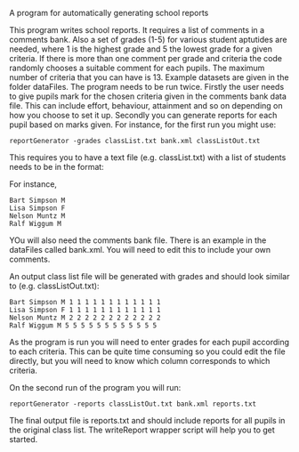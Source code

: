 
A program for automatically generating school reports

This program writes school reports.  It requires a list of comments in a comments bank.  Also a set of grades (1-5) for various student aptutides are needed, where 1 is the highest grade and 5 the lowest grade for a given criteria.  If there is more than one comment per grade and criteria the code randomly chooses a suitable comment for each pupils. The maximum number of criteria that you can have is 13. Example datasets are given in the folder dataFiles. The program needs to be run twice. Firstly the user needs to give pupils mark for the chosen criteria given in the comments bank data file.  This can include effort, behaviour, attainment and so on depending on how you choose to set it up. Secondly you can generate reports for each pupil based on marks given.  For instance, for the first run you might use: 

	reportGenerator -grades classList.txt bank.xml classListOut.txt 

This requires you to have a text file (e.g. classList.txt) with a list of students needs to be in the format:

<firstname> <lastname> <Gender M or F>
For instance,

	Bart Simpson M 
	Lisa Simpson F 
	Nelson Muntz M
	Ralf Wiggum M 

YOu will also need the comments bank file.  There is an example in the dataFiles called bank.xml.  You will need to edit this to include your own comments.

An output class list file will be generated with grades and should look similar to (e.g. classListOut.txt):

	Bart Simpson M 1 1 1 1 1 1 1 1 1 1 1 1
	Lisa Simpson F 1 1 1 1 1 1 1 1 1 1 1 1
	Nelson Muntz M 2 2 2 2 2 2 2 2 2 2 2 2
	Ralf Wiggum M 5 5 5 5 5 5 5 5 5 5 5 5

As the program is run you will need to enter grades for each pupil according to each criteria.  This can be quite time consuming so you could edit the file directly, but you will need to know which column corresponds to which criteria. 

On the second run of the program you will run:
	
	reportGenerator -reports classListOut.txt bank.xml reports.txt

The final output file is reports.txt and should include reports for all pupils in the original class list. The writeReport wrapper script will help you to get started.





